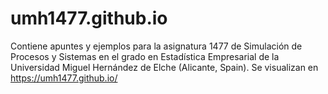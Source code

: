 # umh1477.github.io
Contiene apuntes y ejemplos para la asignatura 1477 de Simulación de Procesos y Sistemas 
en el grado en Estadística Empresarial de la Universidad Miguel Hernández de Elche (Alicante, Spain).
Se visualizan en https://umh1477.github.io/
